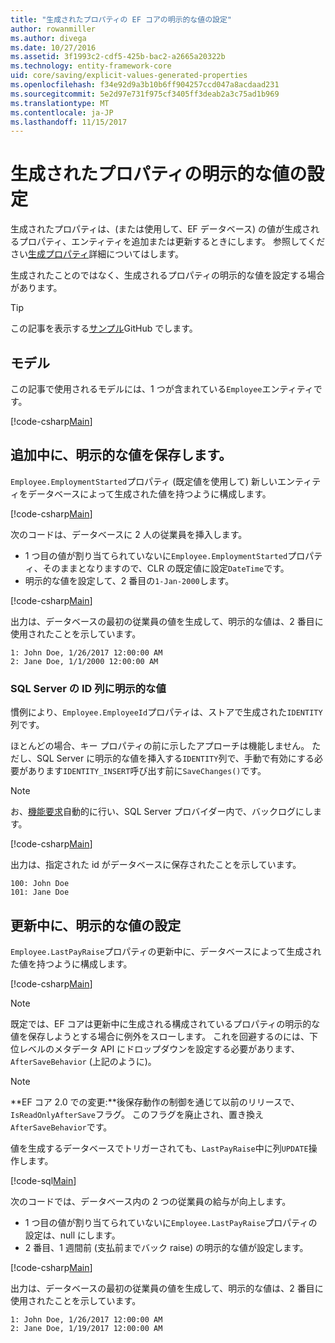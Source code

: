 ```yaml
---
title: "生成されたプロパティの EF コアの明示的な値の設定"
author: rowanmiller
ms.author: divega
ms.date: 10/27/2016
ms.assetid: 3f1993c2-cdf5-425b-bac2-a2665a20322b
ms.technology: entity-framework-core
uid: core/saving/explicit-values-generated-properties
ms.openlocfilehash: f34e92d9a3b10b6ff904257ccd047a8acdaad231
ms.sourcegitcommit: 5e2d97e731f975cf3405ff3deab2a3c75ad1b969
ms.translationtype: MT
ms.contentlocale: ja-JP
ms.lasthandoff: 11/15/2017
---
```

# <a name="setting-explicit-values-for-generated-properties"></a>生成されたプロパティの明示的な値の設定

生成されたプロパティは、(または使用して、EF データベース) の値が生成されるプロパティ、エンティティを追加または更新するときにします。 参照してください[生成プロパティ](../modeling/generated-properties.md)詳細についてはします。

生成されたことのではなく、生成されるプロパティの明示的な値を設定する場合があります。

> [!TIP]  
> この記事を表示する[サンプル](https://github.com/aspnet/EntityFramework.Docs/tree/master/samples/core/Saving/Saving/ExplicitValuesGenerateProperties/)GitHub でします。

## <a name="the-model"></a>モデル

この記事で使用されるモデルには、1 つが含まれている`Employee`エンティティです。

[!code-csharp[Main](../../../samples/core/Saving/Saving/ExplicitValuesGenerateProperties/Employee.cs#Sample)]

## <a name="saving-an-explicit-value-during-add"></a>追加中に、明示的な値を保存します。

`Employee.EmploymentStarted`プロパティ (既定値を使用して) 新しいエンティティをデータベースによって生成された値を持つように構成します。

[!code-csharp[Main](../../../samples/core/Saving/Saving/ExplicitValuesGenerateProperties/EmployeeContext.cs#EmploymentStarted)]

次のコードは、データベースに 2 人の従業員を挿入します。
* 1 つ目の値が割り当てられていないに`Employee.EmploymentStarted`プロパティ、そのままとなりますので、CLR の既定値に設定`DateTime`です。
* 明示的な値を設定して、2 番目の`1-Jan-2000`します。

[!code-csharp[Main](../../../samples/core/Saving/Saving/ExplicitValuesGenerateProperties/Sample.cs#EmploymentStarted)]

出力は、データベースの最初の従業員の値を生成して、明示的な値は、2 番目に使用されたことを示しています。

``` Console
1: John Doe, 1/26/2017 12:00:00 AM
2: Jane Doe, 1/1/2000 12:00:00 AM
```

### <a name="explicit-values-into-sql-server-identity-columns"></a>SQL Server の ID 列に明示的な値

慣例により、`Employee.EmployeeId`プロパティは、ストアで生成された`IDENTITY`列です。

ほとんどの場合、キー プロパティの前に示したアプローチは機能しません。 ただし、SQL Server に明示的な値を挿入する`IDENTITY`列で、手動で有効にする必要があります`IDENTITY_INSERT`呼び出す前に`SaveChanges()`です。

> [!NOTE]  
> お、[機能要求](https://github.com/aspnet/EntityFramework/issues/703)自動的に行い、SQL Server プロバイダー内で、バックログにします。

[!code-csharp[Main](../../../samples/core/Saving/Saving/ExplicitValuesGenerateProperties/Sample.cs#EmployeeId)]

出力は、指定された id がデータベースに保存されたことを示しています。

``` Console
100: John Doe
101: Jane Doe
```

## <a name="setting-an-explicit-value-during-update"></a>更新中に、明示的な値の設定

`Employee.LastPayRaise`プロパティの更新中に、データベースによって生成された値を持つように構成します。

[!code-csharp[Main](../../../samples/core/Saving/Saving/ExplicitValuesGenerateProperties/EmployeeContext.cs#LastPayRaise)]

> [!NOTE]  
> 既定では、EF コアは更新中に生成される構成されているプロパティの明示的な値を保存しようとする場合に例外をスローします。 これを回避するのには、下位レベルのメタデータ API にドロップダウンを設定する必要があります、 `AfterSaveBehavior` (上記のように)。

> [!NOTE]  
> **EF コア 2.0 での変更:**後保存動作の制御を通じて以前のリリースで、`IsReadOnlyAfterSave`フラグ。 このフラグを廃止され、置き換え`AfterSaveBehavior`です。

値を生成するデータベースでトリガーされても、`LastPayRaise`中に列`UPDATE`操作します。

[!code-sql[Main](../../../samples/core/Saving/Saving/ExplicitValuesGenerateProperties/employee_UPDATE.sql)]

次のコードでは、データベース内の 2 つの従業員の給与が向上します。
* 1 つ目の値が割り当てられていないに`Employee.LastPayRaise`プロパティの設定は、null にします。
* 2 番目、1 週間前 (支払前までバック raise) の明示的な値が設定します。

[!code-csharp[Main](../../../samples/core/Saving/Saving/ExplicitValuesGenerateProperties/Sample.cs#LastPayRaise)]

出力は、データベースの最初の従業員の値を生成して、明示的な値は、2 番目に使用されたことを示しています。

``` Console
1: John Doe, 1/26/2017 12:00:00 AM
2: Jane Doe, 1/19/2017 12:00:00 AM
```
